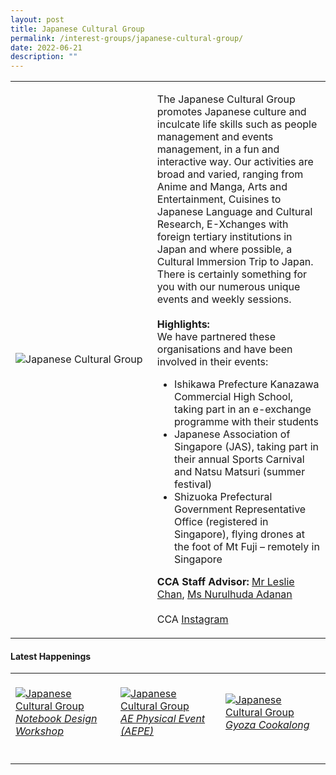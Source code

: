 ```yaml
---
layout: post
title: Japanese Cultural Group
permalink: /interest-groups/japanese-cultural-group/
date: 2022-06-21
description: ""
---
```

<div>
    <table>
        <tr>
            <td style="width:45%"><image src="/images/CCA_japanese_cultural_group.jpg" style="display:block;margin-left:auto;margin-right:auto;" alt="Japanese Cultural Group"></image></td>
            <td>
                <p>
                    The Japanese Cultural Group promotes Japanese culture and inculcate life skills such as people management and events management, in a fun and interactive way. Our activities are broad and varied, ranging from Anime and Manga, Arts and Entertainment, Cuisines to Japanese Language and Cultural Research, E-Xchanges with foreign tertiary institutions in Japan and where possible, a Cultural Immersion Trip to Japan. There is certainly something for you with our numerous unique events and weekly sessions.<br>
                    <br>
                    <b>Highlights:</b><br>
                    We have partnered these organisations and have been involved in their events:<br>
                </p>
                    <ul>
                        <li>Ishikawa Prefecture Kanazawa Commercial High School, taking part in an e-exchange programme with their students</li>
                        <li>Japanese Association of Singapore (JAS), taking part in their annual Sports Carnival and Natsu Matsuri (summer festival)</li>
                        <li>Shizuoka Prefectural Government Representative Office (registered in Singapore), flying drones at the foot of Mt Fuji – remotely in Singapore</li>
                    </ul>
                <p>
                    <b>CCA Staff Advisor:</b> <a href="mailto:chanlj@tp.edu.sg">Mr Leslie Chan</a>, <a href="mailto:Nurulhuda_ADANAN@TP.EDU.SG">Ms Nurulhuda Adanan</a><br>
                    <br>
                    CCA <a href="https://www.instagram.com/tpjcg">Instagram</a>
                </p>
            </td>
        </tr>
    </table>
</div>

#### Latest Happenings

<table>
    <tr>
        <td style="width:33%"><br>
            <a href="https://www.instagram.com/p/CegwXzoPBpX/">
                <image src="/images/Interest Groups/JCG_Notebook Design Workshop.png" style="display:block;margin-left:auto;margin-right:auto;" alt="Japanese Cultural Group">
                <h6 style="margin-top:0%">Notebook Design Workshop</h6>    
                </image>
            </a>
        </td>
        <td style="width:33%"><br>
            <a href="https://www.instagram.com/p/CeBdESLBhgJ/">
                <image src="/images/Interest Groups/JCG_AE Physical Event (AEPE).png" style="display:block;margin-left:auto;margin-right:auto;" alt="Japanese Cultural Group">
                <h6 style="margin-top:0%">AE Physical Event (AEPE)</h6> 
                </image>
            </a>
        </td>
        <td style="width:33%"><br>
            <a href="https://www.instagram.com/p/CdQgfBHpa-8/">
                <image src="/images/Interest Groups/JCG_Gyoza Cookalong.png" style="display:block;margin-left:auto;margin-right:auto;" alt="Japanese Cultural Group">
                <h6 style="margin-top:0%">Gyoza Cookalong</h6>
                </image>
            </a>
        </td>
    </tr>
</table>